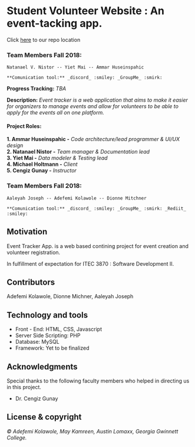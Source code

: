 


# Student Volunteer Website : An event-tacking app.


Click [here](https://github.com/soft-eng-practicum/event-tracker)  to  our repo location




### Team Members Fall 2018:
    Natanael V. Nistor -- Yiet Mai -- Ammar Huseinspahic

    **Comunication tool:** _discord_ :smiley: _GroupMe_ :smirk:  

**Progress Tracking:**  _TBA_

 **Description:**
_Event tracker is a web application that aims to make it easier for organizers to manage events and allow for volunteers to be able to apply for the events all on one platform._

#### Project Roles:
**1. Ammar Huseinspahic -** _Code architecture/lead programmer & UI/UX design_   
 **2. Natanael Nistor -** _Team manager & Documentation lead_   
 **3. Yiet Mai -** _Data modeler & Testing lead_   
 **4. Michael Holtmann -** _Client_   
 **5. Cengiz Gunay -** _Instructor_

### Team Members Fall 2018:
    Aaleyah Joseph -- Adefemi Kolawole -- Dionne Mitchner

    **Comunication tool:** _discord_ :smiley: _GroupMe_ :smirk: _Rediit_ :smiley:


## Motivation
Event Tracker App. is a web based contining project for event creation and volunteer registration.

In fulfillment of expectation for ITEC 3870 : Software Development II.

[comment]: #---
## Contributors
 Adefemi Kolawole, Dionne Michner, Aaleyah Joseph

[comment]: #---

## Technology and tools
 * Front - End: HTML, CSS, Javascript
 * Server Side Scripting: PHP
 * Database: MySQL
 * Framework: Yet to be finalized

## Acknowledgments
Special thanks to the following faculty members who helped in directing us in this project.
 *  Dr. Cengiz Gunay
 



## License & copyright

*© Adefemi Kolawole, May Kamreen, Austin Lomaxx, Georgia Gwinnett College.*

[comment]: # (the following are footnotes and links)


[displayA]: https://github.com/ElijahKolawole/Whack_an_animal/blob/master/data/displayA.PNG  "Load Game Image"
[displayB]: https://github.com/ElijahKolawole/Whack_an_animal/blob/master/data/displayB.PNG  "Game UI Image"










